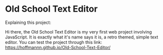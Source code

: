 # Old School Text Editor

Explaining this project:

Hi there, the Old School Text Editor is my very first web project involving JavaScript. It is exactly what it's name says it is, a retro themed, simple text editor. 
You can test the project through this link:
https://hoffmannn.github.io/Old-School-Text-Editor/
